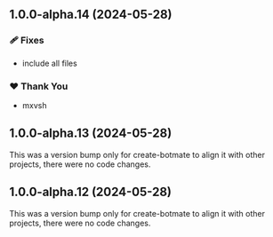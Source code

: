 ## 1.0.0-alpha.14 (2024-05-28)


### 🩹 Fixes

- include all files


### ❤️  Thank You

- mxvsh

## 1.0.0-alpha.13 (2024-05-28)

This was a version bump only for create-botmate to align it with other projects, there were no code changes.

## 1.0.0-alpha.12 (2024-05-28)

This was a version bump only for create-botmate to align it with other projects, there were no code changes.